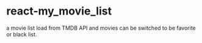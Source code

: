 # react-my_movie_list
 a movie list load from TMDB API and movies can be switched to be favorite or black list.
